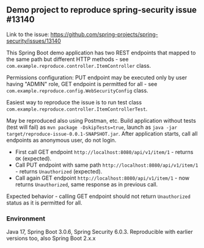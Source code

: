 ## Demo project to reproduce spring-security issue #13140

Link to the issue: https://github.com/spring-projects/spring-security/issues/13140

This Spring Boot demo application has two REST endpoints that mapped to the same path but different HTTP methods - see `com.example.reproduce.controller.ItemController` class.

Permissions configuration: PUT endpoint may be executed only by user having "ADMIN" role, GET endpoint is permitted for all - see `com.example.reproduce.config.WebSecurityConfig` class.

Easiest way to reproduce the issue is to run test class `com.example.reproduce.controller.ItemControllerTest`.

May be reproduced also using Postman, etc.
Build application without tests (test will fail) as `mvn package -DskipTests=true`, launch as `java -jar target/reproduce-issue-0.0.1-SNAPSHOT.jar`.
After application starts, call all endpoints as anonymous user, do not login.
* First call GET endpoint `http://localhost:8080/api/v1/item/1` - returns `OK` (expected).
* Call PUT endpoint with same path `http://localhost:8080/api/v1/item/1` - returns `Unauthorized` (expected).
* Call again GET endpoint `http://localhost:8080/api/v1/item/1` - now returns `Unauthorized`, same response as in previous call.

Expected behavior - calling GET endpoint should not return `Unauthorized` status as it is permitted for all.

### Environment
Java 17, Spring Boot 3.0.6, Spring Security 6.0.3.
Reproducible with earlier versions too, also Spring Boot 2.x.x
